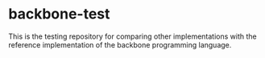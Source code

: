 # backbone-test

This is the testing repository for comparing other implementations with the
reference implementation of the backbone programming language.
